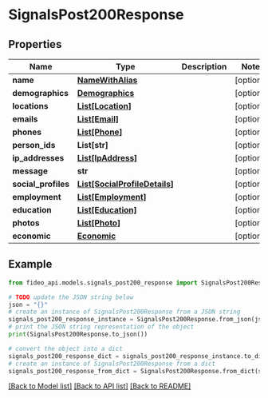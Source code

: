 # SignalsPost200Response


## Properties

Name | Type | Description | Notes
------------ | ------------- | ------------- | -------------
**name** | [**NameWithAlias**](NameWithAlias.md) |  | [optional] 
**demographics** | [**Demographics**](Demographics.md) |  | [optional] 
**locations** | [**List[Location]**](Location.md) |  | [optional] 
**emails** | [**List[Email]**](Email.md) |  | [optional] 
**phones** | [**List[Phone]**](Phone.md) |  | [optional] 
**person_ids** | **List[str]** |  | [optional] 
**ip_addresses** | [**List[IpAddress]**](IpAddress.md) |  | [optional] 
**message** | **str** |  | [optional] 
**social_profiles** | [**List[SocialProfileDetails]**](SocialProfileDetails.md) |  | [optional] 
**employment** | [**List[Employment]**](Employment.md) |  | [optional] 
**education** | [**List[Education]**](Education.md) |  | [optional] 
**photos** | [**List[Photo]**](Photo.md) |  | [optional] 
**economic** | [**Economic**](Economic.md) |  | [optional] 

## Example

```python
from fideo_api.models.signals_post200_response import SignalsPost200Response

# TODO update the JSON string below
json = "{}"
# create an instance of SignalsPost200Response from a JSON string
signals_post200_response_instance = SignalsPost200Response.from_json(json)
# print the JSON string representation of the object
print(SignalsPost200Response.to_json())

# convert the object into a dict
signals_post200_response_dict = signals_post200_response_instance.to_dict()
# create an instance of SignalsPost200Response from a dict
signals_post200_response_from_dict = SignalsPost200Response.from_dict(signals_post200_response_dict)
```
[[Back to Model list]](../README.md#documentation-for-models) [[Back to API list]](../README.md#documentation-for-api-endpoints) [[Back to README]](../README.md)


